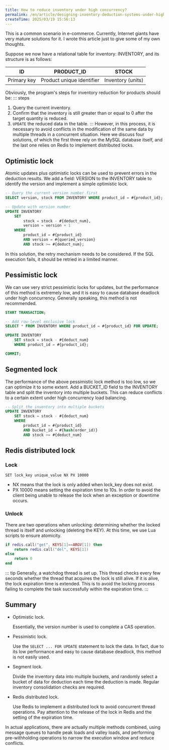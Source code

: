 ```yaml
---
title: How to reduce inventory under high concurrency?
permalink: /en/article/designing-inventory-deduction-systems-under-high-concurrency/
createTime: 2025/03/19 15:56:13
---
```

This is a common scenario in e-commerce. Currently, Internet giants have very mature solutions for it. I wrote this article just to give some of my own thoughts.

Suppose we now have a relational table for inventory: INVENTORY, and its structure is as follows:

| ID          | PRODUCT_ID                | STOCK             |
| ----------- | ------------------------- | ----------------- |
| Primary key | Product unique identifier | Inventory (units) |

Obviously, the program's steps for inventory reduction for products should be:
::: steps
1. Query the current inventory.
2. Confirm that the inventory is still greater than or equal to 0 after the target quantity is reduced.
3. `UPDATE` the reduced data in the table.
:::
However, in this process, it is necessary to avoid conflicts in the modification of the same data by multiple threads in a concurrent situation. Here we discuss four solutions, of which the first three rely on the MySQL database itself, and the last one relies on Redis to implement distributed locks.

## Optimistic lock
Atomic updates plus optimistic locks can be used to prevent errors in the deduction results. We add a field: VERSION to the INVENTORY table to identify the version and implement a simple optimistic lock.

```sql
-- Query the current version number first
SELECT version, stock FROM INVENTORY WHERE product_id = #{product_id};

-- Update with version number
UPDATE INVENTORY
	SET
		stock = stock - #{deduct_num},
		version = version + 1
	WHERE
		product_id = #{product_id}
		AND version = #{queried_version}
		AND stock >= #{deduct_num};
```

In this solution, the retry mechanism needs to be considered. If the SQL execution fails, it should be retried in a limited manner.

## Pessimistic lock
We can use very strict pessimistic locks for updates, but the performance of this method is extremely low, and it is easy to cause database deadlock under high concurrency. Generally speaking, this method is not recommended.

```sql
START TRANSACTION;

-- Add row-level exclusive lock
SELECT * FROM INVENTORY WHERE product_id = #{product_id} FOR UPDATE;

UPDATE INVENTORY
	SET stock = stock - #{deduct_num}
	WHERE product_id = #{product_id};

COMMIT;

```

## Segmented lock
The performance of the above pessimistic lock method is too low, so we can optimize it to some extent. Add a BUCKET_ID field to the INVENTORY table and split the inventory into multiple buckets. This can reduce conflicts to a certain extent under high concurrency load balancing.
```sql
-- Split the inventory into multiple buckets
UPDATE INVENTORY
	SET stock = stock - #{deduct_num}
	WHERE
		product_id = #{product_id}
		AND bucket_id = #{hash(order_id)}
		AND stock >= #{deduct_num}
```

## Redis distributed lock
### Lock
```shell
SET lock_key unique_value NX PX 10000
```
- NX means that the lock is only added when lock_key does not exist.
- PX 10000 means setting the expiration time to 10s. In order to avoid the client being unable to release the lock when an exception or downtime occurs.

### Unlock
There are two operations when unlocking: determining whether the locked thread is itself and unlocking (deleting the KEY). At this time, we use Lua scripts to ensure atomicity.
```lua
if redis.call("get", KEYS[1]==ARGV[1]) then
	return redis.call("del", KEYS[1])
else
	return 0
end
```

::: tip Generally, a watchdog thread is set up. This thread checks every few seconds whether the thread that acquires the lock is still alive. If it is alive, the lock expiration time is extended. This is to avoid the locking process failing to complete the task successfully within the expiration time.
:::

## Summary
- Optimistic lock.

	Essentially, the version number is used to complete a CAS operation.
- Pessimistic lock.

	Use the `SELECT ... FOR UPDATE` statement to lock the data. In fact, due to its low performance and easy to cause database deadlock, this method is not easily used.
- Segment lock.

	Divide the inventory data into multiple buckets, and randomly select a bucket of data for deduction each time the deduction is made. Regular inventory consolidation checks are required.
- Redis distributed lock.

	Use Redis to implement a distributed lock to avoid concurrent thread operations. Pay attention to the release of the lock in Redis and the setting of the expiration time.

In actual applications, there are actually multiple methods combined, using message queues to handle peak loads and valley loads, and performing pre-withholding operations to narrow the execution window and reduce conflicts.
